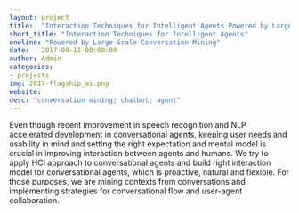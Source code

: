 ```yaml
---
layout: project
title:  "Interaction Techniques for Intelligent Agents Powered by Large-Scale Conversation Mining"
short_title: "Interaction Techniques for Intelligent Agents"
oneline: "Powered by Large-Scale Conversation Mining"
date:   2017-08-11 00:00:00
author: Admin
categories:
- projects
img: 2017-flagship_ai.png
website:
desc: "conversation mining; chatbot; agent"
---
```

Even though recent improvement in speech recognition and NLP accelerated development in conversational agents, keeping user needs and usability in mind and setting the right expectation and mental model is crucial in improving interaction between agents and humans. We try to apply HCI approach to conversational agents and build right interaction model for conversational agents, which is proactive, natural and flexible. For those purposes, we are mining contexts from conversations and implementing strategies for conversational flow and user-agent collaboration.
